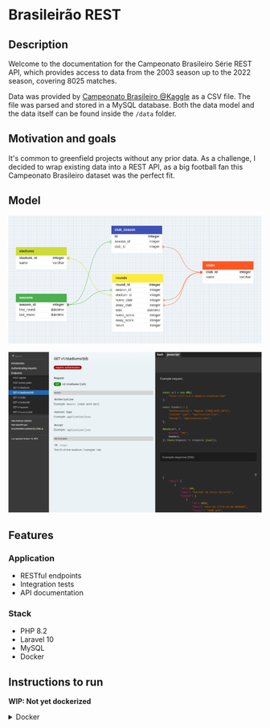 # Brasileirão REST

## Description

Welcome to the documentation for the Campeonato Brasileiro Série REST API, which provides access to data from the 2003 season up to the 2022 season, covering 8025 matches.

Data was provided by [Campeonato Brasileiro
@Kaggle](https://www.kaggle.com/datasets/adaoduque/campeonato-brasileiro-de-futebol/) as a CSV file. The file was parsed and stored in a MySQL database. Both the data model and the data itself can be found inside the `/data` folder.

## Motivation and goals

It's common to greenfield projects without any prior data. As a challenge, I decided to wrap existing data into a REST API, as a big football fan this Campeonato Brasileiro dataset was the perfect fit.

## Model

![Model](/data/model.png)

![API docs](/data/api-docs.png)

## Features

### Application

- RESTful endpoints
- Integration tests
- API documentation

### Stack

- PHP 8.2
- Laravel 10
- MySQL
- Docker

## Instructions to run

**WIP: Not yet dockerized**

<details>
<summary>Docker</summary>
The easiest way to run the project is using Docker. You can build the image and run the container with the following commands:

```bash
# Clone the repository
git clone https://github.com/davisenra/brasileirao-rest.git
cd brasileirao-rest

# Build the image and run the container
docker compose build
docker compose up -d
docker compose exec php bash

# Install dependencies
cd api
composer install

# Prepare application and the database
php artisan app:key generate
php artisan migrate:fresh

# Import data from CSV file
php artisan app:import-from-csv ../data/campeonato-brasileiro-dataset.csv

# Run tests
php artisan test
```
</details>